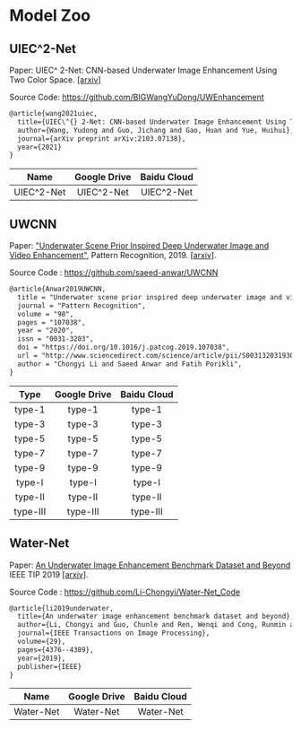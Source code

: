 # Model Zoo

## UIEC^2-Net

Paper: UIEC^ 2-Net: CNN-based Underwater Image Enhancement Using Two Color Space. [[arxiv]](https://arxiv.org/pdf/2103.07138.pdf)

Source Code: https://github.com/BIGWangYuDong/UWEnhancement

```latex
@article{wang2021uiec,
  title={UIEC\^{} 2-Net: CNN-based Underwater Image Enhancement Using Two Color Space},
  author={Wang, Yudong and Guo, Jichang and Gao, Huan and Yue, Huihui},
  journal={arXiv preprint arXiv:2103.07138},
  year={2021}
}
```

|    Name    | Google Drive | Baidu Cloud |
| :--------: | :----------: | :---------: |
| UIEC^2-Net |  UIEC^2-Net  | UIEC^2-Net  |



## UWCNN

Paper:  ["Underwater Scene Prior Inspired Deep Underwater Image and Video Enhancement"](https://www.sciencedirect.com/science/article/pii/S0031320319303401), Pattern Recognition, 2019. [[arxiv]](https://arxiv.org/pdf/1807.03528.pdf).

Source Code : https://github.com/saeed-anwar/UWCNN

```latex
@article{Anwar2019UWCNN,
  title = "Underwater scene prior inspired deep underwater image and video enhancement",
  journal = "Pattern Recognition",
  volume = "98",
  pages = "107038",
  year = "2020",
  issn = "0031-3203",
  doi = "https://doi.org/10.1016/j.patcog.2019.107038",
  url = "http://www.sciencedirect.com/science/article/pii/S0031320319303401",
  author = "Chongyi Li and Saeed Anwar and Fatih Porikli",
}
```

|   Type   | Google Drive | Baidu Cloud |
| :------: | :----------: | :---------: |
|  type-1  |    type-1    |   type-1    |
|  type-3  |    type-3    |   type-3    |
|  type-5  |    type-5    |   type-5    |
|  type-7  |    type-7    |   type-7    |
|  type-9  |    type-9    |   type-9    |
|  type-I  |    type-I    |   type-I    |
| type-II  |   type-II    |   type-II   |
| type-III |   type-III   |  type-III   |



## Water-Net

Paper:  [An Underwater Image Enhancement Benchmark Dataset and Beyond](https://ieeexplore.ieee.org/abstract/document/8917818)  IEEE TIP 2019 [[arxiv]](https://arxiv.org/pdf/1901.05495.pdf).

Source Code : https://github.com/Li-Chongyi/Water-Net_Code

```latex
@article{li2019underwater,
  title={An underwater image enhancement benchmark dataset and beyond},
  author={Li, Chongyi and Guo, Chunle and Ren, Wenqi and Cong, Runmin and Hou, Junhui and Kwong, Sam and Tao, Dacheng},
  journal={IEEE Transactions on Image Processing},
  volume={29},
  pages={4376--4389},
  year={2019},
  publisher={IEEE}
}
```

|   Name    | Google Drive | Baidu Cloud |
| :-------: | :----------: | :---------: |
| Water-Net |  Water-Net   |  Water-Net  |








